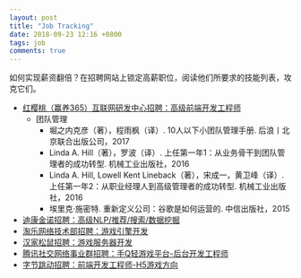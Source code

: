 ```yaml
---
layout: post
title: "Job Tracking"
date: 2018-09-23 12:16 +0800
tags: job
comments: true
---
```


如何实现薪资翻倍？在招聘网站上锁定高薪职位，阅读他们所要求的技能列表，攻克它们。

- [红樱桃（赢养365）互联网研发中心招聘：高级前端开发工程师](https://www.lagou.com/jobs/3510793.html)
    - 团队管理
        - 堀之内克彦（著），程雨枫（译）. 10人以下小团队管理手册. 后浪丨北京联合出版公司，2017
        - Linda A. Hill（著），罗波（译）. 上任第一年1：从业务骨干到团队管理者的成功转型. 机械工业出版社，2016
        - Linda A. Hill, Lowell Kent Lineback（著），宋成一，黄卫峰（译）. 上任第一年2：从职业经理人到高级管理者的成功转型. 机械工业出版社，2016
        - 埃里克·施密特. 重新定义公司：谷歌是如何运营的. 中信出版社，2015
- [迪康金诺招聘：高级NLP/推荐/搜索/数据挖掘](https://www.lagou.com/jobs/4429867.html)
- [淘乐网络技术部招聘：游戏引擎开发](https://www.lagou.com/jobs/4399554.html)
- [汉家松鼠招聘：游戏服务器开发](https://www.lagou.com/jobs/5127578.html)
- [腾讯社交网络事业群招聘：手Q轻游戏平台-后台开发工程师](https://www.lagou.com/jobs/2931447.html)
- [字节跳动招聘：前端开发工程师-H5游戏方向](https://www.lagou.com/jobs/5122700.html)